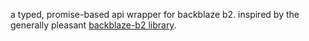 a typed, promise-based api wrapper for backblaze b2. inspired by the generally
pleasant [backblaze-b2 library](https://github.com/yakovkhalinsky/backblaze-b2).


